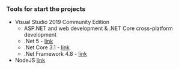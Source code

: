 ### Tools for start the projects
* Visual Studio 2019 Community Edition
  *  ASP.NET and web development & .NET Core cross-platform development
  * .Net 5 - [link](https://dotnet.microsoft.com/download/dotnet/5.0)
  * .Net Core 3.1 - [link](https://dotnet.microsoft.com/download/dotnet-core/3.1)
  * .Net Framework 4.8 - [link](https://dotnet.microsoft.com/download/dotnet-framework)
* NodeJS [link](https://nodejs.org/en/)
